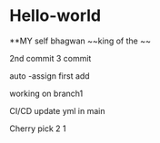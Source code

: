 # Hello-world
**MY self bhagwan
~~king of the ~~


2nd commit
3 commit

auto -assign
first add


working on branch1

CI/CD
update yml in main

Cherry pick
2
1
